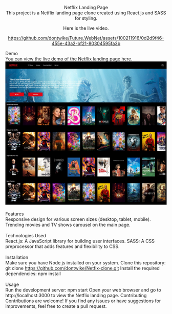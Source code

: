 <div align=center>

Netflix Landing Page 
<br>
This project is a Netflix landing page clone created using React.js and SASS for styling.
</div>

<div align=center>
Here is the live video.



https://github.com/dontwike/Future.WebNet/assets/100211916/0d2d9f46-455e-43a2-bf21-80304595fa3b



</div>

Demo<br>
You can view the live demo of the Netflix landing page here.
![Alt text](<Web capture_1-7-2023_154039_localhost.jpeg>)
<br><br>
Features<br>
Responsive design for various screen sizes (desktop, tablet, mobile).
Trending movies and TV shows carousel on the main page.
<br><br>
Technologies Used<br>
React.js: A JavaScript library for building user interfaces.
SASS: A CSS preprocessor that adds features and flexibility to CSS.
<br>
<br>
Installation<br>
Make sure you have Node.js installed on your system.
Clone this repository: git clone https://github.com/dontwike/Netfix-clone.git
Install the required dependencies: npm install
<br><br>
Usage<br>
Run the development server: npm start
Open your web browser and go to http://localhost:3000 to view the Netflix landing page.
Contributing
Contributions are welcome! If you find any issues or have suggestions for improvements, feel free to create a pull request.
